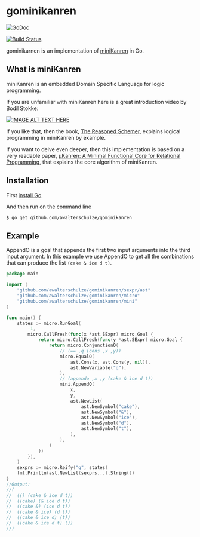 # gominikanren

[![GoDoc](https://godoc.org/github.com/awalterschulze/gominikanren?status.svg)](https://godoc.org/github.com/awalterschulze/gominikanren)

[![Build Status](https://github.com/awalterschulze/gominikanren/workflows/go/badge.svg)](https://github.com/awalterschulze/gominikanren/actions)

gominikarnen is an implementation of [miniKanren](http://minikanren.org/) in Go.

## What is miniKanren

miniKanren is an embedded Domain Specific Language for logic programming.

If you are unfamiliar with miniKanren here is a great introduction video by Bodil Stokke:

[![IMAGE ALT TEXT HERE](https://img.youtube.com/vi/2e8VFSSNORg/0.jpg)](https://www.youtube.com/watch?v=2e8VFSSNORg)

If you like that, then the book, [The Reasoned Schemer](https://mitpress.mit.edu/9780262535519/the-reasoned-schemer/), explains logical programming in miniKanren by example.

If you want to delve even deeper, then this implementation is based on a very readable paper, [µKanren: A Minimal Functional Core for Relational Programming](http://webyrd.net/scheme-2013/papers/HemannMuKanren2013.pdf), that explains the core algorithm of miniKanren.

## Installation

First [install Go](https://golang.org/doc/install)

And then run on the command line

```
$ go get github.com/awalterschulze/gominikanren
```

## Example

AppendO is a goal that appends the first two input arguments into the third input argument.
In this example we use AppendO to get all the combinations that can produce the list `(cake & ice d t)`.

```go
package main

import (
    "github.com/awalterschulze/gominikanren/sexpr/ast"
    "github.com/awalterschulze/gominikanren/micro"
    "github.com/awalterschulze/gominikanren/mini"
)

func main() {
    states := micro.RunGoal(
        -1,
        micro.CallFresh(func(x *ast.SExpr) micro.Goal {
            return micro.CallFresh(func(y *ast.SExpr) micro.Goal {
                return micro.ConjunctionO(
                    // (== ,q (cons ,x ,y))
                    micro.EqualO(
                        ast.Cons(x, ast.Cons(y, nil)),
                        ast.NewVariable("q"),
                    ),
                    // (appendo ,x ,y (cake & ice d t))
                    mini.AppendO(
                        x,
                        y,
                        ast.NewList(
                            ast.NewSymbol("cake"),
                            ast.NewSymbol("&"),
                            ast.NewSymbol("ice"),
                            ast.NewSymbol("d"),
                            ast.NewSymbol("t"),
                        ),
                    ),
                )
            })
        }),
    )
    sexprs := micro.Reify("q", states)
    fmt.Println(ast.NewList(sexprs...).String())
}
//Output:
//(
//  (() (cake & ice d t))
//  ((cake) (& ice d t))
//  ((cake &) (ice d t))
//  ((cake & ice) (d t))
//  ((cake & ice d) (t))
//  ((cake & ice d t) ())
//)
```
